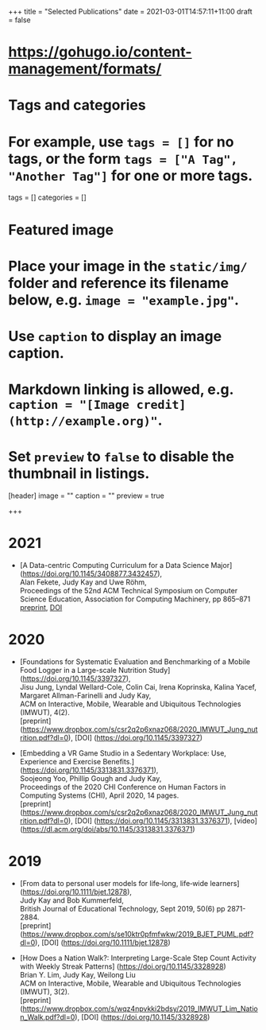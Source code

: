 
+++
title = "Selected Publications"
date = 2021-03-01T14:57:11+11:00
draft = false

# https://gohugo.io/content-management/formats/

# Tags and categories
# For example, use `tags = []` for no tags, or the form `tags = ["A Tag", "Another Tag"]` for one or more tags.
tags = []
categories = []

# Featured image
# Place your image in the `static/img/` folder and reference its filename below, e.g. `image = "example.jpg"`.
# Use `caption` to display an image caption.
#   Markdown linking is allowed, e.g. `caption = "[Image credit](http://example.org)"`.
# Set `preview` to `false` to disable the thumbnail in listings.
[header]
image = ""
caption = ""
preview = true

+++

# 2021
- [A Data-centric Computing Curriculum for a Data Science Major]
(https://doi.org/10.1145/3408877.3432457),  
Alan Fekete, Judy Kay and Uwe Röhm,  
Proceedings of the 52nd ACM Technical Symposium on Computer Science Education,
Association for Computing Machinery, pp 865–871  
[preprint](https://www.dropbox.com/s/tgnxtnsbzrfouhi/2021_SIGCSE_Fekete_datacurriculum.pdf?dl=0),
[DOI](https://doi.org/10.1145/3408877.3432457)  


# 2020

- [Foundations for Systematic Evaluation and Benchmarking of a Mobile Food Logger in a Large-scale Nutrition Study]
(https://doi.org/10.1145/3397327),  
Jisu Jung, Lyndal Wellard-Cole, Colin Cai, Irena Koprinska, Kalina Yacef, Margaret Allman-Farinelli and Judy Kay,  
ACM on Interactive, Mobile, Wearable and Ubiquitous Technologies (IMWUT), 4(2).  
[preprint] (https://www.dropbox.com/s/csr2q2p6xnaz068/2020_IMWUT_Jung_nutrition.pdf?dl=0),
[DOI] (https://doi.org/10.1145/3397327)

- [Embedding a VR Game Studio in a Sedentary Workplace: Use, Experience and Exercise Benefits.]
(https://doi.org/10.1145/3313831.3376371),  
Soojeong Yoo, Phillip Gough and Judy Kay,  
Proceedings of the 2020 CHI Conference on Human Factors in Computing Systems (CHI), April 2020, 14 pages.  
[preprint] (https://www.dropbox.com/s/csr2q2p6xnaz068/2020_IMWUT_Jung_nutrition.pdf?dl=0),
[DOI] (https://doi.org/10.1145/3313831.3376371),
[video] (https://dl.acm.org/doi/abs/10.1145/3313831.3376371)

# 2019

- [From data to personal user models for life‐long, life‐wide learners]
(https://doi.org/10.1111/bjet.12878),  
Judy Kay and Bob Kummerfeld,  
British Journal of Educational Technology, Sept 2019, 50(6) pp 2871-2884.  
[preprint] (https://www.dropbox.com/s/se10ktr0pfmfwkw/2019_BJET_PUML.pdf?dl=0),
[DOI] (https://doi.org/10.1111/bjet.12878) 

- [How Does a Nation Walk?: Interpreting Large-Scale Step Count Activity with Weekly Streak Patterns]
(https://doi.org/10.1145/3328928)  
Brian Y. Lim, Judy Kay, Weilong Liu  
ACM on Interactive, Mobile, Wearable and Ubiquitous Technologies (IMWUT), 3(2).  
[preprint] (https://www.dropbox.com/s/wqz4npvkki2bdsy/2019_IMWUT_Lim_Nation_Walk.pdf?dl=0),
[DOI] (https://doi.org/10.1145/3328928) 
